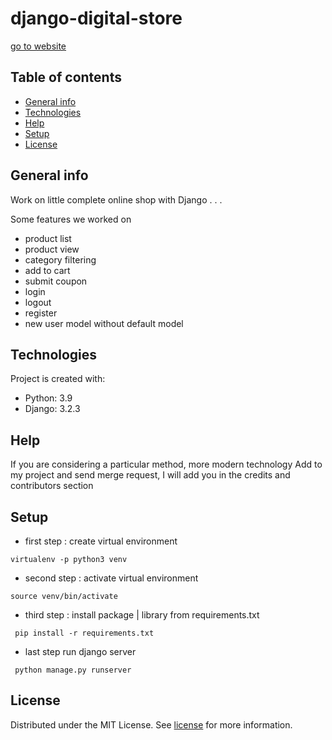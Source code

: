 # django-digital-store

 

[go to website](https://mahdikhan517.pythonanywhere.com/)

## Table of contents

* [General info](#General-info)
* [Technologies](#Technologies)
* [Help](#Help)
* [Setup](#Setup)
* [License](#license)

## General info

Work on little complete online shop with Django . . .

Some features we worked on

* product list
* product view
* category filtering
* add to cart
* submit coupon
* login
* logout
* register
* new user model without default model

## Technologies

Project is created with:

* Python: 3.9
* Django: 3.2.3

## Help

If you are considering a particular method, more modern technology Add to my project and send merge request, I will add
you in the credits and contributors section

## Setup

* first step : create virtual environment

```shell
virtualenv -p python3 venv 
```

* second step : activate virtual environment

```shell
source venv/bin/activate  
```

* third step : install package | library from requirements.txt

```shell
 pip install -r requirements.txt
```

* last step run django server

```shell
 python manage.py runserver
```

## License

Distributed under the MIT License. See [license](LICENSE) for more information.

